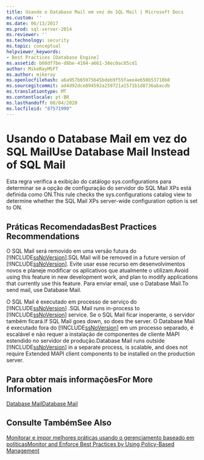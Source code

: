 ```yaml
---
title: Usando o Database Mail em vez do SQL Mail | Microsoft Docs
ms.custom: ''
ms.date: 06/13/2017
ms.prod: sql-server-2014
ms.reviewer: ''
ms.technology: security
ms.topic: conceptual
helpviewer_keywords:
- Best Practices [Database Engine]
ms.assetid: b08df7be-d8be-4184-a661-38ec0ac85cd1
author: MikeRayMSFT
ms.author: mikeray
ms.openlocfilehash: a6a957b65975645bdeb9f55faee4e650b53718b8
ms.sourcegitcommit: ad4d92dce894592a259721a1571b1d8736abacdb
ms.translationtype: MT
ms.contentlocale: pt-BR
ms.lasthandoff: 08/04/2020
ms.locfileid: "87571990"
---
```

# <a name="use-database-mail-instead-of-sql-mail"></a><span data-ttu-id="92942-102">Usando o Database Mail em vez do SQL Mail</span><span class="sxs-lookup"><span data-stu-id="92942-102">Use Database Mail Instead of SQL Mail</span></span>
  <span data-ttu-id="92942-103">Esta regra verifica a exibição do catálogo sys.configurations para determinar se a opção de configuração do servidor do SQL Mail XPs está definida como ON.</span><span class="sxs-lookup"><span data-stu-id="92942-103">This rule checks the sys.configurations catalog view to determine whether the SQL Mail XPs server-wide configuration option is set to ON.</span></span>  
  
## <a name="best-practices-recommendations"></a><span data-ttu-id="92942-104">Práticas Recomendadas</span><span class="sxs-lookup"><span data-stu-id="92942-104">Best Practices Recommendations</span></span>  
 <span data-ttu-id="92942-105">O SQL Mail será removido em uma versão futura do [!INCLUDE[ssNoVersion](../../includes/ssnoversion-md.md)].</span><span class="sxs-lookup"><span data-stu-id="92942-105">SQL Mail will be removed in a future version of [!INCLUDE[ssNoVersion](../../includes/ssnoversion-md.md)].</span></span> <span data-ttu-id="92942-106">Evite usar esse recurso em desenvolvimentos novos e planeje modificar os aplicativos que atualmente o utilizam.</span><span class="sxs-lookup"><span data-stu-id="92942-106">Avoid using this feature in new development work, and plan to modify applications that currently use this feature.</span></span> <span data-ttu-id="92942-107">Para enviar email, use o Database Mail.</span><span class="sxs-lookup"><span data-stu-id="92942-107">To send mail, use Database Mail.</span></span>  
  
 <span data-ttu-id="92942-108">O SQL Mail é executado em processo de serviço do [!INCLUDE[ssNoVersion](../../includes/ssnoversion-md.md)] .</span><span class="sxs-lookup"><span data-stu-id="92942-108">SQL Mail runs in-process to [!INCLUDE[ssNoVersion](../../includes/ssnoversion-md.md)] service.</span></span> <span data-ttu-id="92942-109">Se o SQL Mail ficar inoperante, o servidor também ficará.</span><span class="sxs-lookup"><span data-stu-id="92942-109">If SQL Mail goes down, so does the server.</span></span> <span data-ttu-id="92942-110">O Database Mail é executado fora do [!INCLUDE[ssNoVersion](../../includes/ssnoversion-md.md)] em um processo separado, é escalável e não requer a instalação de componentes de cliente MAPI estendido no servidor de produção.</span><span class="sxs-lookup"><span data-stu-id="92942-110">Database Mail runs outside [!INCLUDE[ssNoVersion](../../includes/ssnoversion-md.md)] in a separate process, is scalable, and does not require Extended MAPI client components to be installed on the production server.</span></span>  
  
## <a name="for-more-information"></a><span data-ttu-id="92942-111">Para obter mais informações</span><span class="sxs-lookup"><span data-stu-id="92942-111">For More Information</span></span>  
 [<span data-ttu-id="92942-112">Database Mail</span><span class="sxs-lookup"><span data-stu-id="92942-112">Database Mail</span></span>](../database-mail/database-mail.md)  
  
## <a name="see-also"></a><span data-ttu-id="92942-113">Consulte Também</span><span class="sxs-lookup"><span data-stu-id="92942-113">See Also</span></span>  
 [<span data-ttu-id="92942-114">Monitorar e impor melhores práticas usando o gerenciamento baseado em políticas</span><span class="sxs-lookup"><span data-stu-id="92942-114">Monitor and Enforce Best Practices by Using Policy-Based Management</span></span>](monitor-and-enforce-best-practices-by-using-policy-based-management.md)  
  
  
